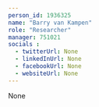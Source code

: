 ```yaml
---
person_id: 1936325
name: "Barry van Kampen"
role: "Researcher"
manager: 751021
socials :
  - twitterUrl: None
  - linkedInUrl: None
  - facebookUrl: None
  - websiteUrl: None
---
```

None
